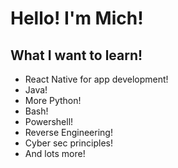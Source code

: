 # Hello! I'm Mich!

## What I want to learn!
* React Native for app development!
* Java!
* More Python!
* Bash!
* Powershell!
* Reverse Engineering!
* Cyber sec principles!
* And lots more!